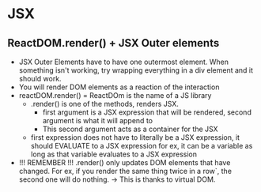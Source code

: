 # JSX

## ReactDOM.render() + JSX Outer elements
*   JSX Outer Elements have to have one outermost element. When something isn't working, try wrapping everything in a div element and it should work.
*   You will render DOM elements as a reaction of the interaction
*   reactDOM.render() = ReactDOm is the name of a JS library
    *   .render() is one of the methods, renders JSX. 
        *   first argument is a JSX expression that will be rendered, second argument is what it will append to
        *   This second argument acts as a container for the JSX
    *   first expression does not have to literally be a JSX expression, it should EVALUATE to a JSX expression for ex, it can be a variable as long as that variable evaluates to a JSX expression
*   !!! REMEMBER !!! .render() only updates DOM elements that have changed. For ex, if you render the same thing twice in a row`, the second one will do nothing. -> This is thanks to virtual DOM.